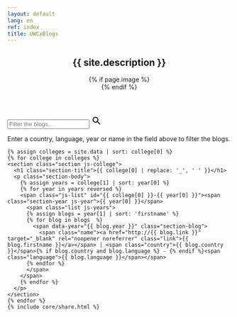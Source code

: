 ```yaml
---
layout: default
lang: en
ref: index
title: UWCxBlogs
---
```


<article class="content page">
  <header class="header">
    <h1 class="header-title">{{ site.description }}</h1>
    {% if page.image %}
      <div class="header-image" style="background-image: url('{{ site.baseurl }}{{ site.assets }}{{ site.images }}{{ page.ref }}.jpg'); background-image: -webkit-image-set( url('{{ site.baseurl }}{{ site.assets }}{{ site.images }}{{ page.ref }}.jpg') 1x, url('{{ site.baseurl }}{{ site.assets }}{{ site.images }}{{ page.ref }}-large.jpg') 2x )"></div>
    {% endif %}
  </header>

  <div class="content-style">
    <div class="section-search form-group full">
      <input class="form-input" type="search" name="js-search" id="js-search" placeholder="Filter the blogs..." autocomplete="off" required>
      <svg class="search-icon" xmlns="http://www.w3.org/2000/svg" width="24" height="24" viewBox="0 0 24 24">
        <path d="M15.5 14h-.79l-.28-.27C15.41 12.59 16 11.11 16 9.5 16 5.91 13.09 3 9.5 3S3 5.91 3 9.5 5.91 16 9.5 16c1.61 0 3.09-.59 4.23-1.57l.27.28v.79l5 4.99L20.49 19l-4.99-5zm-6 0C7.01 14 5 11.99 5 9.5S7.01 5 9.5 5 14 7.01 14 9.5 11.99 14 9.5 14z"/>
      </svg>
      <span class="form-highlight"></span>
      <span class="form-underline"></span>
      <p class="section-hint">Enter a country, language, year or name in the field above to filter the blogs.</p>
    </div>

    {% assign colleges = site.data | sort: college[0] %}
    {% for college in colleges %}
    <section class="section js-college">
      <h1 class="section-title">{{ college[0] | replace: '_', ' ' }}</h1>
      <p class="section-body">
        {% assign years = college[1] | sort: year[0] %}
        {% for year in years reversed %}
        <span class="js-list" id="{{ college[0] }}-{{ year[0] }}"><span class="section-year js-year">{{ year[0] }}</span>
          <span class="list js-years">
          {% assign blogs = year[1] | sort: 'firstname' %}
          {% for blog in blogs  %}
            <span data-year="{{ blog.year }}" class="section-blog">
              <span class="name"><a href="http://{{ blog.link }}" target="_blank" rel="noopener noreferrer" class="link">{{ blog.firstname }}</a></span> | <span class="country">{{ blog.country }}</span>{% if blog.country and blog.language %} - {% endif %}<span class="language">{{ blog.language }}</span></span>
          {% endfor %}
          </span>
        </span>
        {% endfor %}
      </p>
    </section>
    {% endfor %}
    {% include core/share.html %}
  </div>
</article>
